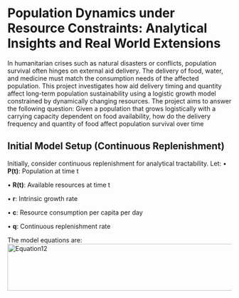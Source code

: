 # Population Dynamics under Resource Constraints: Analytical Insights and Real World Extensions
In humanitarian crises such as natural disasters or conflicts, population survival often
 hinges on external aid delivery. The delivery of food, water, and medicine must match
 the consumption needs of the affected population. This project investigates how aid
 delivery timing and quantity affect long-term population sustainability using a logistic
 growth model constrained by dynamically changing resources.
 The project aims to answer the following question: Given a population that grows
 logistically with a carrying capacity dependent on food availability, how do the delivery
 frequency and quantity of food affect population survival over time

## Initial Model Setup (Continuous Replenishment)
Initially, consider continuous replenishment for analytical tractability. Let:
  • **P(t)**: Population at time t
 
  • **R(t)**: Available resources at time t
 
  • **r**: Intrinsic growth rate
 
  • **c**: Resource consumption per capita per day
 
  • **q**: Continuous replenishment rate
 
The model equations are:
<img width="620" height="105" alt="Equation12" src="https://github.com/user-attachments/assets/8b830172-b48d-4061-b2a2-c0c285915863" />

